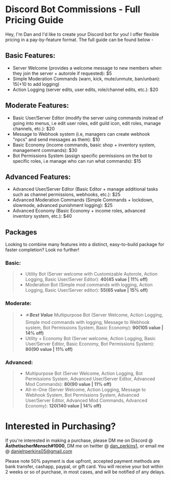 # Discord Bot Commissions - Full Pricing Guide
Hey, I'm Dan and I'd like to create your Discord bot for you! I offer flexible pricing in a pay-by-feature format. The full guide can be found below -

## Basic Features:
- Server Welcome (provides a welcome message to new members when they join the server + autorole if requested): $5
- Simple Moderation Commands (warn, kick, mute/unmute, ban/unban): $15 (+$10 to add logging)
- Action Logging (server edits, user edits, role/channel edits, etc.): $20

## Moderate Features:
- Basic User/Server Editor (modify the server using commands instead of going into menus, i.e edit user roles, edit guild icon, edit roles, manage channels, etc.): $20
- Message to Webhook system (i.e, managers can create webhook "npcs" and send messages as them): $10
- Basic Economy (income commands, basic shop + inventory system, management commands): $30
- Bot Permissions System (assign specific permissions on the bot to specific roles, i.e manage who can run what commands): $15

## Advanced Features:
- Advanced User/Server Editor (Basic Editor + manage additional tasks such as channel permissions, webhooks, etc.): $25
- Advanced Moderation Commands (Simple Commands + lockdown, slowmode, advanced punishment logging): $25
- Advanced Economy (Basic Economy + income roles, advanced inventory system, etc.): $40

## Packages
Looking to combine many features into a distinct, easy-to-build package for faster completion? Look no further!

### Basic:
> - Utility Bot (Server welcome with Customizable Autorole, Action Logging, Basic User/Server Editor): **$40 ($45 value | 11% off)**
> - Moderation Bot (Simple mod commands with logging, Action Logging, Basic User/Server editor): **$55 ($65 value | 15% off)**

### Moderate:
> - ***:star: Best Value*** Multipurpose Bot (Server Welcome, Action Logging, Simple mod commands with logging, Message to Webhook system, Bot Permissions System, Basic Economy): **$90 ($105 value | 14% off)**
> - Utility + Economy Bot (Server welcome, Action Logging, Basic User/Server Editor, Basic Economy, Bot Permissions System): **$80 ($90 value | 11% off)**

### Advanced:
> - Multipurpose Bot (Server Welcome, Action Logging, Bot Permissions System, Advanced User/Server Editor, Advanced Mod Commands): **$80 ($90 value | 11% off)**
> - All-in-One (Server Welcome, Action Logging, Message to Webhook System, Bot Permissions System, Advanced User/Server Editor, Advanced Mod Commands, Advanced Economy): **$120 ($140 value | 14% off)**

# Interested in Purchasing?
If you're interested in making a purchase, please DM me on Discord @ **ÄsthetischerMensch#1000**, DM me on twitter @ [dan_perkins1](https://twitter.com/dan_perkins1), or email me @ [danielrperkins05@gmail.com](mailto:danielrperkins05@gmail.com?subject=COMMISSION)

Please note 50% payment is due upfront, accepted payment methods are bank transfer, cashapp, paypal, or gift card. You will receive your bot within 2 weeks or so of purchase, in most cases, and will be notified of any delays.
